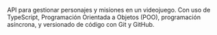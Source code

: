 API para gestionar personajes y misiones en un videojuego.
Con uso de TypeScript, Programación Orientada a Objetos (POO), programación asíncrona, y versionado de código con Git y GitHub.
